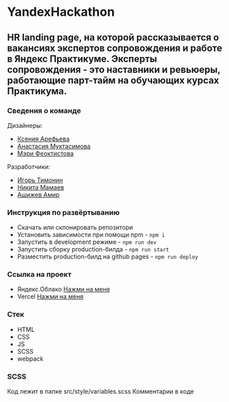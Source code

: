 # YandexHackathon

## HR landing page, на которой рассказывается о вакансиях экспертов сопровождения и работе в Яндекс Практикуме. Эксперты сопровождения - это наставники и ревьюеры, работающие парт-тайм на обучающих курсах Практикума.

### Сведения о команде

Дизайнеры: 
- [Ксения Арефьева](https://t.me/karefye)
- [Анастасия Муктасимова](https://www.behance.net/muktasimova_a)
- [Мэри Феоктистова](https://t.me/m_gingeer)

Разработчики: 
- [Игорь Тимонин](https://github.com/IgorTimonin)
- [Никита Мамаев](https://github.com/ns-mamaev)
- [Ашижев Амир](https://github.com/AmirAshizhev)

### Инструкция по развёртыванию
- Скачать или склонировать репозитори
- Установить зависимости при помощи npm - `npm i`
- Запустить в development режиме - `npm run dev`
- Запустить сборку production-билда - `npm run start`
- Разместить production-билд на github pages - `npm run deploy`

### Ссылка на проект
  - Яндекс.Облако
[Нажми на меня](https://mesto.nsmamaev.nomoredomains.icu/)
  - Vercel
[Нажми на меня](https://yandex-hackathon.vercel.app/)


### Стек 
- HTML
- CSS
- JS
- SCSS
- webpack

### SCSS
Код лежит в папке src/style/variables.scss
Комментарии в коде
